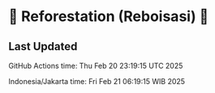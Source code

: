 
# 🌳 Reforestation (Reboisasi) 🌲

## Last Updated

GitHub Actions time: Thu Feb 20 23:19:15 UTC 2025

Indonesia/Jakarta time: Fri Feb 21 06:19:15 WIB 2025
